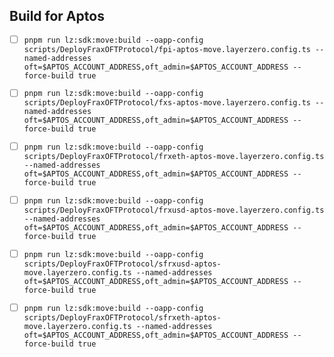 ## Build for Aptos

* [ ] `pnpm run lz:sdk:move:build --oapp-config scripts/DeployFraxOFTProtocol/fpi-aptos-move.layerzero.config.ts --named-addresses oft=$APTOS_ACCOUNT_ADDRESS,oft_admin=$APTOS_ACCOUNT_ADDRESS --force-build true`

* [ ] `pnpm run lz:sdk:move:build --oapp-config scripts/DeployFraxOFTProtocol/fxs-aptos-move.layerzero.config.ts --named-addresses oft=$APTOS_ACCOUNT_ADDRESS,oft_admin=$APTOS_ACCOUNT_ADDRESS --force-build true`

* [ ] `pnpm run lz:sdk:move:build --oapp-config scripts/DeployFraxOFTProtocol/frxeth-aptos-move.layerzero.config.ts --named-addresses oft=$APTOS_ACCOUNT_ADDRESS,oft_admin=$APTOS_ACCOUNT_ADDRESS --force-build true`

* [ ] `pnpm run lz:sdk:move:build --oapp-config scripts/DeployFraxOFTProtocol/frxusd-aptos-move.layerzero.config.ts --named-addresses oft=$APTOS_ACCOUNT_ADDRESS,oft_admin=$APTOS_ACCOUNT_ADDRESS --force-build true`

* [ ] `pnpm run lz:sdk:move:build --oapp-config scripts/DeployFraxOFTProtocol/sfrxusd-aptos-move.layerzero.config.ts --named-addresses oft=$APTOS_ACCOUNT_ADDRESS,oft_admin=$APTOS_ACCOUNT_ADDRESS --force-build true`

* [ ] `pnpm run lz:sdk:move:build --oapp-config scripts/DeployFraxOFTProtocol/sfrxeth-aptos-move.layerzero.config.ts --named-addresses oft=$APTOS_ACCOUNT_ADDRESS,oft_admin=$APTOS_ACCOUNT_ADDRESS --force-build true`